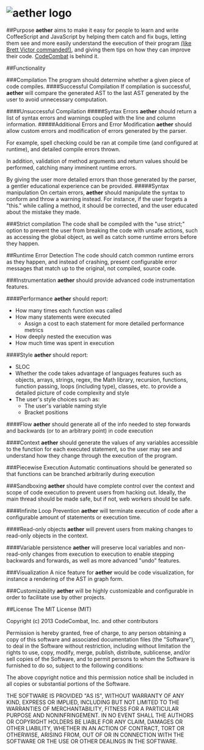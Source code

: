 ![aether logo](http://i.imgur.com/uf36eRD.jpg)
======
##Purpose
**aether** aims to make it easy for people to learn and write CoffeeScript and JavaScript by helping them catch and fix bugs, 
letting them see and more easily understand the execution of their program [(like Brett Victor commanded!)](http://youtu.be/PUv66718DII?t=17m25s), 
and giving them tips on how they can improve their code. [CodeCombat](http://codecombat.com/) is behind it.

##Functionality

###Compilation
The program should determine whether a given piece of code compiles.
####Successful Compilation
If compilation is successful, **aether** will compare the generated AST to the last AST generated by the user to avoid unnecessary computation.

####Unsuccessful Compilation
#####Syntax Errors
**aether** should return a list of syntax errors and warnings coupled with the line and column information.
#####Additional Errors and Error Modification
**aether** should allow custom errors and modification of errors generated by the parser.

For example, spell checking could be ran at compile time (and configured at runtime), and detailed compile errors thrown. 

In addition, validation of method arguments and return values should be performed, catching many imminent runtime errors.

By giving the user more detailed errors than those generated by the parser, a gentler educational experience can be provided.
#####Syntax manipulation
On certain errors, **aether** should manipulate the syntax to conform and throw a warning instead. For instance, if the user forgets a "this." while calling a method, it should be corrected, and the user educated about the mistake they made.

###Strict compilation
The code shall be compiled with the "use strict;" option to prevent the user from breaking the code with unsafe actions, such as accessing the global object, as well as catch some runtime errors before they happen.

##Runtime Error Detection
The code should catch common runtime errors as they happen, and instead of crashing, present configurable error messages that match up to the original, not compiled, source code.

###Instrumentation
**aether** should provide advanced code instrumentation features. 

####Performance
**aether** should report:
* How many times each function was called
* How many statements were executed
	* Assign a cost to each statement for more detailed performance metrics
* How deeply nested the execution was
* How much time was spent in execution

####Style
**aether** should report:
* SLOC
* Whether the code takes advantage of languages features such as objects, arrays, strings, regex, the Math library, recursion, functions, function passing, loops (including type), classes, etc. to provide a detailed picture of code complexity and style
* The user's style choices such as:
	* The user's variable naming style
	* Bracket positions

####Flow
**aether** should generate all of the info needed to step forwards and backwards (or to an arbitrary point) in code execution

####Context
**aether** should generate the values of any variables accessible to the function for each executed statement, so the user may see and understand how they change through the execution of the program.


###Piecewise Execution
Automatic continuations should be generated so that functions can be branched arbitrarily during execution 

###Sandboxing
**aether** should have complete control over the context and scope of code execution to prevent users from hacking out. Ideally, the main thread should be made safe, but if not, web workers should be safe.

####Infinite Loop Prevention
**aether** will terminate execution of code after a configurable amount of statements or execution time. 

####Read-only objects
**aether** will prevent users from making changes to read-only objects in the context.

####Variable persistence
**aether** will preserve local variables and non-read-only changes from execution to execution to enable stepping backwards and forwards, as well as more advanced "undo" features.

###Visualization
A nice feature for **aether** would be code visualization, for instance a rendering of the AST in graph form.

###Customizability
**aether** will be highly customizable and configurable in order to facilitate use by other projects.

##License
The MIT License (MIT)

Copyright (c) 2013 CodeCombat, Inc. and other contributors

Permission is hereby granted, free of charge, to any person obtaining a copy
of this software and associated documentation files (the "Software"), to deal
in the Software without restriction, including without limitation the rights
to use, copy, modify, merge, publish, distribute, sublicense, and/or sell
copies of the Software, and to permit persons to whom the Software is
furnished to do so, subject to the following conditions:

The above copyright notice and this permission notice shall be included in
all copies or substantial portions of the Software.

THE SOFTWARE IS PROVIDED "AS IS", WITHOUT WARRANTY OF ANY KIND, EXPRESS OR
IMPLIED, INCLUDING BUT NOT LIMITED TO THE WARRANTIES OF MERCHANTABILITY,
FITNESS FOR A PARTICULAR PURPOSE AND NONINFRINGEMENT. IN NO EVENT SHALL THE
AUTHORS OR COPYRIGHT HOLDERS BE LIABLE FOR ANY CLAIM, DAMAGES OR OTHER
LIABILITY, WHETHER IN AN ACTION OF CONTRACT, TORT OR OTHERWISE, ARISING FROM,
OUT OF OR IN CONNECTION WITH THE SOFTWARE OR THE USE OR OTHER DEALINGS IN
THE SOFTWARE.
